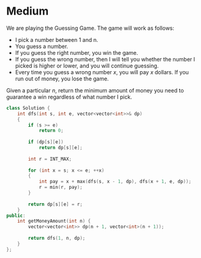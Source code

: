 # Medium

We are playing the Guessing Game. The game will work as follows:

- I pick a number between 1 and n.
- You guess a number.
- If you guess the right number, you win the game.
- If you guess the wrong number, then I will tell you whether the number I picked is higher or lower, and you will continue guessing.
- Every time you guess a wrong number $x$, you will pay $x$ dollars. If you run out of money, you lose the game.

Given a particular $n$, return the minimum amount of money you need to guarantee a win regardless of what number I pick.

```cpp
class Solution {
    int dfs(int s, int e, vector<vector<int>>& dp)
    {
        if (s >= e)
            return 0;
        
        if (dp[s][e])
            return dp[s][e];
        
        int r = INT_MAX;
        
        for (int x = s; x <= e; ++x)
        {
            int pay = x + max(dfs(s, x - 1, dp), dfs(x + 1, e, dp));
            r = min(r, pay);
        }
        
        return dp[s][e] = r;
    }
public:
    int getMoneyAmount(int n) {
        vector<vector<int>> dp(n + 1, vector<int>(n + 1));
        
        return dfs(1, n, dp);
    }
};
```
